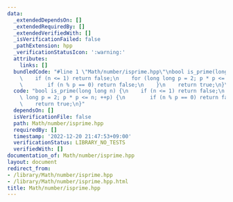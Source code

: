 ```yaml
---
data:
  _extendedDependsOn: []
  _extendedRequiredBy: []
  _extendedVerifiedWith: []
  _isVerificationFailed: false
  _pathExtension: hpp
  _verificationStatusIcon: ':warning:'
  attributes:
    links: []
  bundledCode: "#line 1 \"Math/number/isprime.hpp\"\nbool is_prime(long long n) {\n\
    \    if (n <= 1) return false;\n    for (long long p = 2; p * p <= n; ++p) {\n\
    \        if (n % p == 0) return false;\n    }\n    return true;\n}\n"
  code: "bool is_prime(long long n) {\n    if (n <= 1) return false;\n    for (long\
    \ long p = 2; p * p <= n; ++p) {\n        if (n % p == 0) return false;\n    }\n\
    \    return true;\n}"
  dependsOn: []
  isVerificationFile: false
  path: Math/number/isprime.hpp
  requiredBy: []
  timestamp: '2022-12-20 21:47:53+09:00'
  verificationStatus: LIBRARY_NO_TESTS
  verifiedWith: []
documentation_of: Math/number/isprime.hpp
layout: document
redirect_from:
- /library/Math/number/isprime.hpp
- /library/Math/number/isprime.hpp.html
title: Math/number/isprime.hpp
---
```

